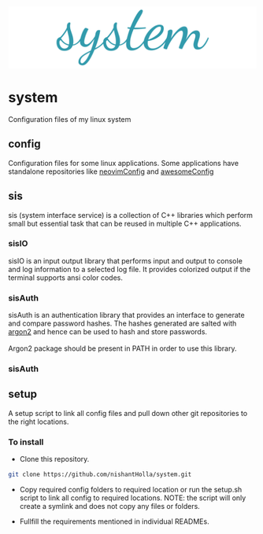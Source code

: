 <center>
<img src="./assets/systemImage.png" alt="system"></img>
</center>

# system
Configuration files of my linux system

## config

Configuration files for some linux applications.
Some applications have standalone repositories like [neovimConfig](https://github.com/nishantHolla/neovimConfig)
and [awesomeConfig](https://github.com/nishantHolla/awesomeConfig)

## sis

sis (system interface service) is a collection of C++ libraries which perform small but essential
task that can be reused in multiple C++ applications.

### sisIO

sisIO is an input output library that performs input and output to console and log information to
a selected log file. It provides colorized output if the terminal supports ansi color codes.

### sisAuth

sisAuth is an authentication library that provides an interface to generate and compare
password hashes. The hashes generated are salted with [argon2](https://en.wikipedia.org/wiki/Argon2)
and hence can be used to hash and store passwords.
<br><br>
Argon2 package should be present in PATH in order to use this library.

### sisAuth

## setup

A setup script to link all config files and pull down other git repositories to the right locations.

### To install

- Clone this repository.

```bash
git clone https://github.com/nishantHolla/system.git
```

- Copy required config folders to required location or run the setup.sh script to link all config to
required locations. NOTE: the script will only create a symlink and does not copy any files or folders.

- Fullfill the requirements mentioned in individual READMEs.
